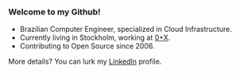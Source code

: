 ### Welcome to my Github!

* Brazilian Computer Engineer, specialized in Cloud Infrastructure.
* Currently living in Stockholm, working at [0+X](https://0x.se/).
* Contributing to Open Source since 2006. 

More details? You can lurk my [LinkedIn](https://www.linkedin.com/in/willianpaixao/) profile.
